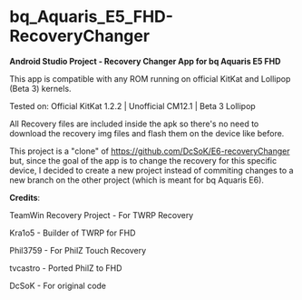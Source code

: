 # bq_Aquaris_E5_FHD-RecoveryChanger

<b>Android Studio Project - Recovery Changer App for bq Aquaris E5 FHD</b>

This app is compatible with any ROM running on official KitKat and Lollipop (Beta 3) kernels.

Tested on: Official KitKat 1.2.2 | Unofficial CM12.1 | Beta 3 Lollipop

All Recovery files are included inside the apk so there's no need to download the recovery img files and flash them on the device like before.

This project is a "clone" of https://github.com/DcSoK/E6-recoveryChanger but, since the goal of the app is to change the recovery for this specific device, I decided to create a new project instead of commiting changes to a new branch on the other project (which is meant for bq Aquaris E6).

<b>Credits</b>:

TeamWin Recovery Project - For TWRP Recovery

Kra1o5 - Builder of TWRP for FHD

Phil3759 - For PhilZ Touch Recovery

tvcastro - Ported PhilZ to FHD

DcSoK - For original code
